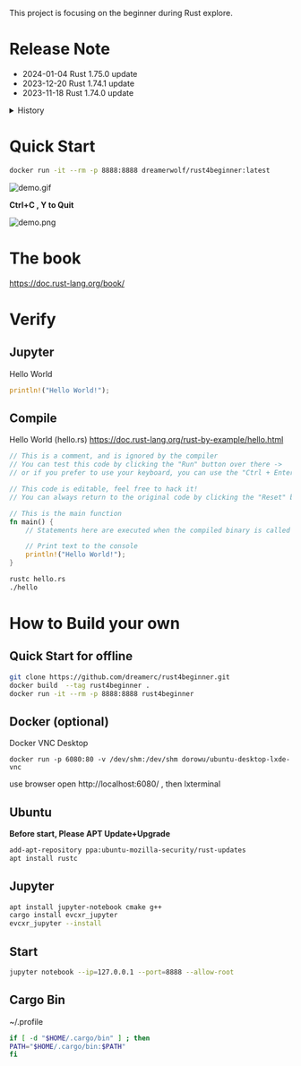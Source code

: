This project is focusing on the beginner during Rust explore.

Release Note
===
- 2024-01-04 Rust 1.75.0 update
- 2023-12-20 Rust 1.74.1 update
- 2023-11-18 Rust 1.74.0 update

<details>
<summary>History</summary>

- 2023-10-06 Rust 1.73.0 update
- 2023-08-25 Rust 1.72.1 update
- 2023-08-25 Rust 1.72.0 update
- 2023-07-14 Rust 1.71.0 update
- 2023-06-06 Rust 1.70.0 update
- 2023-04-21 Rust 1.69.0 update
- 2023-03-24 Rust 1.68.1 update
- 2023-03-12 Rust 1.68.0 update
- 2023-02-18 Rust 1.67.1 update
- 2023-01-28 Rust 1.67.0 update
- 2023-01-11 Rust 1.66.1 update
- 2022-12-16 Rust 1.66.0 update
- 2022-11-05 Rust 1.65.0 update
- 2022-09-23 Rust 1.64.0 update
- 2022-08-16 Rust 1.63.0 update
- 2022-07-25 Rust 1.62.1 update
- 2022-07-07 Rust 1.62.0 update
- 2022-06-07 Rust 1.61.0 update
- 2022-04-11 Rust 1.60.0 update
- 2022-03-21 Rust 1.59.0 docker hub update 2
- 2022-03-09 Rust 1.59.0 docker hub update
- 2022-02-26 Rust 1.59.0 update
- 2022-02-13 Rust 1.58.1 + Jupyter with Docker Hub update
</details>

Quick Start
========

```bash
docker run -it --rm -p 8888:8888 dreamerwolf/rust4beginner:latest
```

![demo.gif](https://raw.githubusercontent.com/dreamerc/rust4beginner/main/demo.gif)

**Ctrl+C , Y to Quit**

![demo.png](https://raw.githubusercontent.com/dreamerc/rust4beginner/main/demo.png)


The book
=======
https://doc.rust-lang.org/book/

Verify
====
Jupyter
---
Hello World
```rust
println!("Hello World!");
```
Compile
---
Hello World (hello.rs)
https://doc.rust-lang.org/rust-by-example/hello.html
```rust
// This is a comment, and is ignored by the compiler
// You can test this code by clicking the "Run" button over there ->
// or if you prefer to use your keyboard, you can use the "Ctrl + Enter" shortcut

// This code is editable, feel free to hack it!
// You can always return to the original code by clicking the "Reset" button ->

// This is the main function
fn main() {
    // Statements here are executed when the compiled binary is called

    // Print text to the console
    println!("Hello World!");
}
```

```bash
rustc hello.rs
./hello
```

How to Build your own
=====
Quick Start for offline
------------
```bash
git clone https://github.com/dreamerc/rust4beginner.git
docker build  --tag rust4beginner .
docker run -it --rm -p 8888:8888 rust4beginner
```

Docker (optional)
-------
Docker VNC Desktop
```
docker run -p 6080:80 -v /dev/shm:/dev/shm dorowu/ubuntu-desktop-lxde-vnc
```
use browser open http://localhost:6080/ , then lxterminal

Ubuntu
-------
**Before start, Please APT Update+Upgrade**

```bash
add-apt-repository ppa:ubuntu-mozilla-security/rust-updates
apt install rustc
```

Jupyter
--------
```bash
apt install jupyter-notebook cmake g++
cargo install evcxr_jupyter
evcxr_jupyter --install
```
Start
---
```bash
jupyter notebook --ip=127.0.0.1 --port=8888 --allow-root
```
Cargo Bin
------
~/.profile
```bash
if [ -d "$HOME/.cargo/bin" ] ; then
PATH="$HOME/.cargo/bin:$PATH"
fi
```
